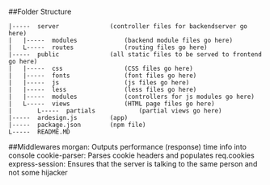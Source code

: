 ##Folder Structure

	|-----	server				(controller files for backendserver go here)
	|	|-----	modules				(backend module files go here)
	|	L-----	routes				(routing files go here)
	|-----	public				(all static files to be served to frontend go here)
	|	|-----	css					(CSS files go here)
	|	|-----	fonts 				(font files go here)
	|	|-----	js  				(js files go here)
	|	|-----	less				(less files go here)
	|	|-----	modules				(controllers for js modules go here)
	|	L-----	views 				(HTML page files go here)
	|		L-----	partials			(partial views go here)
	|-----	ardesign.js 		(app)
	|-----	package.json 		(npm file)
	L-----	README.MD

##Middlewares
morgan: 			Outputs performance (response) time info into console
cookie-parser:		Parses cookie headers and populates req.cookies
express-session:	Ensures that the server is talking to the same person and not some hijacker 
